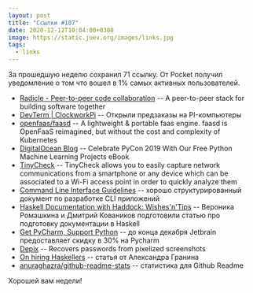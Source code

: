 ```yaml
---
layout: post
title: "Ссылки #107"
date: 2020-12-12T10:04:00+0300
image: https://static.juev.org/images/links.jpg
tags:
  - links
---
```

За прошедшую неделю сохранил 71 ссылку. От Pocket получил уведомление о том что вошел в 1% самых активных пользователей.

* [Radicle - Peer-to-peer code collaboration](https://radicle.xyz/) -- A peer-to-peer stack for building software together
* [DevTerm | ClockworkPi](https://www.clockworkpi.com/devterm) -- Открыли предзаказы на PI-компьютеры
* [openfaas/faasd](https://github.com/openfaas/faasd) -- A lightweight & portable faas engine. faasd is OpenFaaS reimagined, but without the cost and complexity of Kubernetes
* [DigitalOcean Blog](https://www.digitalocean.com/blog/gear-up-for-pycon-2019-with-digitaloceans-free-python-machine-learning-projects-ebook/) -- Celebrate PyCon 2019 With Our Free Python Machine Learning Projects eBook
* [TinyCheck](https://github.com/KasperskyLab/TinyCheck) -- TinyCheck allows you to easily capture network communications from a smartphone or any device which can be associated to a Wi-Fi access point in order to quickly analyze them
* [Command Line Interface Guidelines](https://clig.dev/) -- хорошо структурированный документ по разработке CLI приложений
* [Haskell Documentation with Haddock: Wishes'n'Tips](https://kowainik.github.io/posts/haddock-tips) -- Вероника Ромашкина и Дмитрий Коваников подготовили статью про подготовку документации в Haskell
* [Get PyCharm, Support Python](https://www.jetbrains.com/lp/support-python) -- до конца декабря Jetbrain предоставляет скидку в 30% на Pycharm
* [Depix](https://github.com/beurtschipper/Depix) -- Recovers passwords from pixelized screenshots
* [On hiring Haskellers](https://gist.github.com/graninas/7daaccdc4de615be91d887d8ec0ecf0a) -- статья от Александра Гранина
* [anuraghazra/github-readme-stats](https://github.com/anuraghazra/github-readme-stats) -- статистика для Github Readme

Хорошей вам недели!